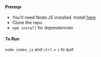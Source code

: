 #### Prereqs

- You'll need Node.JS installed. Install [here](https://nodejs.org/en/)
- Clone the repo
- `npm install` for dependencies

#### To Run

`node index.js` and `ctrl` + `c` to quit
